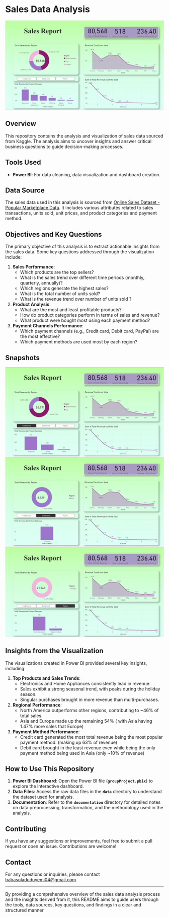 # **Sales Data Analysis**

![](shot1.png)

## **Overview**

This repository contains the analysis and visualization of sales data sourced from Kaggle. The analysis aims to uncover insights and answer critical business questions to guide decision-making processes.

## **Tools Used**

- **Power BI**: For data cleaning, data visualization and dashboard creation.

## **Data Source**

The sales data used in this analysis is sourced from [Online Sales Dataset - Popular Marketplace Data](https://www.kaggle.com/datasets/shreyanshverma27/online-sales-dataset-popular-marketplace-data). It includes various attributes related to sales transactions, units sold, unit prices, and product categories and payment method.

## **Objectives and Key Questions**

The primary objective of this analysis is to extract actionable insights from the sales data. Some key questions addressed through the visualization include:

1. **Sales Performance**:
    - Which products are the top sellers?
    - What is the sales trend over different time periods (monthly, quarterly, annually)?
    - Which regions generate the highest sales?
    - What is the total number of units sold?
    - What is the revenue trend over number of units sold ?
2. **Product Analysis**:
    - What are the most and least profitable products?
    - How do product categories perform in terms of sales and revenue?
    - What product were bought most using each payment method?
3. **Payment Channels Performance**:
    - Which payment channels (e.g., Credit card, Debit card, PayPal) are the most effective?
    - Which payment methods are used most by each region?


## **Snapshots**

![](shot2.png)
![](shot3.png)
![](shot4.png)

## **Insights from the Visualization**

The visualizations created in Power BI provided several key insights, including:

1. **Top Products and Sales Trends**:
    - Electronics and Home Appliances consistently lead in revenue.
    - Sales exhibit a strong seasonal trend, with peaks during the holiday season.
    - Singular purchases brought in more revenue than multi-purchases.
2. **Regional Performance**:
    - North America outperforms other regions, contributing to ~46% of total sales.
    - Asia and Europe made up the remaining 54% ( with Asia having 1.47% more sales that Europe)
3. **Payment Method Performance**:
    - Credit card generated the most total revenue being the most popular payment method. (making up 63% of revenue)
    - Debit card brought in the least revenue even while being the only payment method being used in Asia (only ~10% of revenue)

## **How to Use This Repository**

1. **Power BI Dashboard**: Open the Power BI file (**`groupProject.pbix`**) to explore the interactive dashboard.
2. **Data Files**: Access the raw data files in the **`data`** directory to understand the dataset used for analysis.
3. **Documentation**: Refer to the **`documentation`** directory for detailed notes on data preprocessing, transformation, and the methodology used in the analysis.

## **Contributing**

If you have any suggestions or improvements, feel free to submit a pull request or open an issue. Contributions are welcome!

## **Contact**

For any questions or inquiries, please contact babasoladuduyemi04@gmail.com.

---

By providing a comprehensive overview of the sales data analysis process and the insights derived from it, this README aims to guide users through the tools, data sources, key questions, and findings in a clear and structured manner
